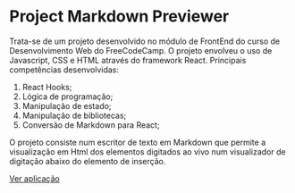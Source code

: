 <h1>Project Markdown Previewer</h1>
<p>Trata-se de um projeto desenvolvido no módulo de FrontEnd do curso de Desenvolvimento Web do FreeCodeCamp. O projeto envolveu o uso de Javascript, CSS e HTML através do framework React. Principais competências desenvolvidas: </p>
<ol>
  <li>React Hooks;</li>
  <li>Lógica de programação;</li>
  <li>Manipulação de estado;</li>
  <li>Manipulação de bibliotecas;</li>
  <li>Conversão de Markdown para React;</li>
</ol>

<p>O projeto consiste num escritor de texto em Markdown que permite a visualização em Html dos elementos digitados ao vivo num visualizador de digitação abaixo do elemento de inserção. </p>
<a  
  href='https://markdown-previewer-6txzhlwt9-samuel-rochas-projects.vercel.app/'
  target='_blank'
  >
  Ver aplicação
</a>
